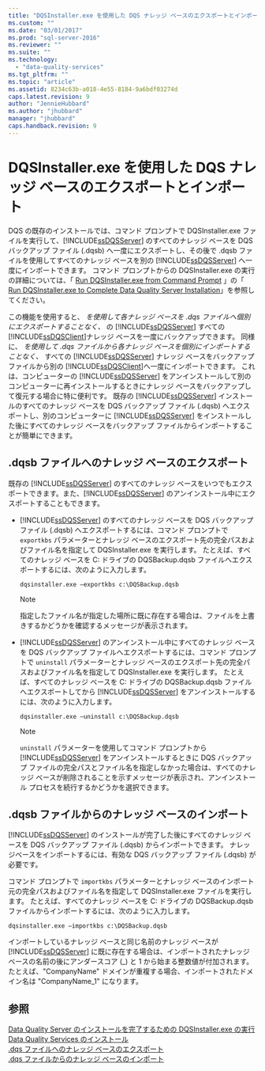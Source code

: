 ```yaml
---
title: "DQSInstaller.exe を使用した DQS ナレッジ ベースのエクスポートとインポート | Microsoft Docs"
ms.custom: ""
ms.date: "03/01/2017"
ms.prod: "sql-server-2016"
ms.reviewer: ""
ms.suite: ""
ms.technology: 
  - "data-quality-services"
ms.tgt_pltfrm: ""
ms.topic: "article"
ms.assetid: 8234c63b-a018-4e55-8184-9a6bdf03274d
caps.latest.revision: 9
author: "JennieHubbard"
ms.author: "jhubbard"
manager: "jhubbard"
caps.handback.revision: 9
---
```

# DQSInstaller.exe を使用した DQS ナレッジ ベースのエクスポートとインポート
  DQS の既存のインストールでは、コマンド プロンプトで DQSInstaller.exe ファイルを実行して、[!INCLUDE[ssDQSServer](../../includes/ssdqsserver-md.md)] のすべてのナレッジ ベースを DQS バックアップ ファイル (.dqsb) へ一度にエクスポートし、その後で .dqsb ファイルを使用してすべてのナレッジ ベースを別の [!INCLUDE[ssDQSServer](../../includes/ssdqsserver-md.md)] へ一度にインポートできます。 コマンド プロンプトからの DQSInstaller.exe の実行の詳細については、「 [Run DQSInstaller.exe from Command Prompt](../../data-quality-services/install-windows/run-dqsinstaller-exe-to-complete-data-quality-server-installation.md#CommandPrompt) 」の「 [Run DQSInstaller.exe to Complete Data Quality Server Installation](../../data-quality-services/install-windows/run-dqsinstaller-exe-to-complete-data-quality-server-installation.md)」を参照してください。  
  
 この機能を使用すると、 *を使用して各ナレッジ ベースを .dqs ファイルへ個別にエクスポートすることなく、* の [!INCLUDE[ssDQSServer](../../includes/ssdqsserver-md.md)] すべての [!INCLUDE[ssDQSClient](../../includes/ssdqsclient-md.md)]ナレッジ ベースを一度にバックアップできます。 同様に、 *を使用して .dqs ファイルから各ナレッジ ベースを個別にインポートすることなく、* すべての [!INCLUDE[ssDQSServer](../../includes/ssdqsserver-md.md)] ナレッジ ベースをバックアップ ファイルから別の [!INCLUDE[ssDQSClient](../../includes/ssdqsclient-md.md)]へ一度にインポートできます。 これは、コンピューターの [!INCLUDE[ssDQSServer](../../includes/ssdqsserver-md.md)] をアンインストールして別のコンピューターに再インストールするときにナレッジ ベースをバックアップして復元する場合に特に便利です。 既存の [!INCLUDE[ssDQSServer](../../includes/ssdqsserver-md.md)] インストールのすべてのナレッジ ベースを DQS バックアップ ファイル (.dqsb) へエクスポートし、別のコンピューターに [!INCLUDE[ssDQSServer](../../includes/ssdqsserver-md.md)] をインストールした後にすべてのナレッジ ベースをバックアップ ファイルからインポートすることが簡単にできます。  
  
##  <a name="export"></a> .dqsb ファイルへのナレッジ ベースのエクスポート  
 既存の [!INCLUDE[ssDQSServer](../../includes/ssdqsserver-md.md)] のすべてのナレッジ ベースをいつでもエクスポートできます。また、[!INCLUDE[ssDQSServer](../../includes/ssdqsserver-md.md)] のアンインストール中にエクスポートすることもできます。  
  
-   [!INCLUDE[ssDQSServer](../../includes/ssdqsserver-md.md)] のすべてのナレッジ ベースを DQS バックアップ ファイル (.dqsb) へエクスポートするには、コマンド プロンプトで `exportkbs` パラメーターとナレッジ ベースのエクスポート先の完全パスおよびファイル名を指定して DQSInstaller.exe を実行します。 たとえば、すべてのナレッジ ベースを C: ドライブの DQSBackup.dqsb ファイルへエクスポートするには、次のように入力します。  
  
    ```  
    dqsinstaller.exe –exportkbs c:\DQSBackup.dqsb  
    ```  
  
    > [!NOTE]  
    >  指定したファイル名が指定した場所に既に存在する場合は、ファイルを上書きするかどうかを確認するメッセージが表示されます。  
  
-   [!INCLUDE[ssDQSServer](../../includes/ssdqsserver-md.md)] のアンインストール中にすべてのナレッジ ベースを DQS バックアップ ファイルへエクスポートするには、コマンド プロンプトで `uninstall` パラメーターとナレッジ ベースのエクスポート先の完全パスおよびファイル名を指定して DQSInstaller.exe を実行します。 たとえば、すべてのナレッジ ベースを C: ドライブの DQSBackup.dqsb ファイルへエクスポートしてから [!INCLUDE[ssDQSServer](../../includes/ssdqsserver-md.md)] をアンインストールするには、次のように入力します。  
  
    ```  
    dqsinstaller.exe –uninstall c:\DQSBackup.dqsb  
    ```  
  
    > [!NOTE]  
    >  `uninstall` パラメーターを使用してコマンド プロンプトから [!INCLUDE[ssDQSServer](../../includes/ssdqsserver-md.md)] をアンインストールするときに DQS バックアップ ファイルの完全パスとファイル名を指定しなかった場合は、すべてのナレッジ ベースが削除されることを示すメッセージが表示され、アンインストール プロセスを続行するかどうかを選択できます。  
  
##  <a name="import"></a> .dqsb ファイルからのナレッジ ベースのインポート  
 [!INCLUDE[ssDQSServer](../../includes/ssdqsserver-md.md)] のインストールが完了した後にすべてのナレッジ ベースを DQS バックアップ ファイル (.dqsb) からインポートできます。 ナレッジベースをインポートするには、有効な DQS バックアップ ファイル (.dqsb) が必要です。  
  
 コマンド プロンプトで `importkbs` パラメーターとナレッジ ベースのインポート元の完全パスおよびファイル名を指定して DQSInstaller.exe ファイルを実行します。 たとえば、すべてのナレッジ ベースを C: ドライブの DQSBackup.dqsb ファイルからインポートするには、次のように入力します。  
  
```  
dqsinstaller.exe –importkbs c:\DQSBackup.dqsb  
```  
  
 インポートしているナレッジ ベースと同じ名前のナレッジ ベースが [!INCLUDE[ssDQSServer](../../includes/ssdqsserver-md.md)] に既に存在する場合は、インポートされたナレッジ ベースの名前の後にアンダースコア (_) と 1 から始まる整数値が付加されます。 たとえば、"CompanyName" ドメインが重複する場合、インポートされたドメイン名は "CompanyName_1" になります。  
  
## 参照  
 [Data Quality Server のインストールを完了するための DQSInstaller.exe の実行](../../data-quality-services/install-windows/run-dqsinstaller-exe-to-complete-data-quality-server-installation.md)   
 [Data Quality Services のインストール](../../data-quality-services/install-windows/install-data-quality-services.md)   
 [.dqs ファイルへのナレッジ ベースのエクスポート](../../data-quality-services/export-a-knowledge-base-to-a-dqs-file.md)   
 [.dqs ファイルからのナレッジ ベースのインポート](../../data-quality-services/import-a-knowledge-base-from-a-dqs-file.md)  
  
  